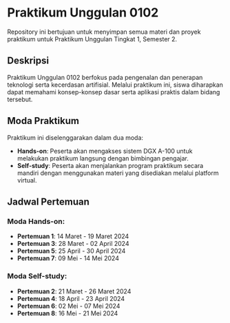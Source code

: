 # **Praktikum Unggulan 0102**
Repository ini bertujuan untuk menyimpan semua materi dan proyek praktikum untuk Praktikum Unggulan Tingkat 1, Semester 2.

## **Deskripsi**
Praktikum Unggulan 0102 berfokus pada pengenalan dan penerapan teknologi serta kecerdasan artifisial. Melalui praktikum ini, siswa diharapkan dapat memahami konsep-konsep dasar serta aplikasi praktis dalam bidang tersebut.

## **Moda Praktikum**
Praktikum ini diselenggarakan dalam dua moda:

- **Hands-on**: Peserta akan mengakses sistem DGX A-100 untuk melakukan praktikum langsung dengan bimbingan pengajar.
- **Self-study**: Peserta akan menjalankan program praktikum secara mandiri dengan menggunakan materi yang disediakan melalui platform virtual.

## **Jadwal Pertemuan**
### **Moda Hands-on:**
- **Pertemuan 1**: 14 Maret - 19 Maret 2024
- **Pertemuan 3**: 28 Maret - 02 April 2024
- **Pertemuan 5**: 25 April - 30 April 2024
- **Pertemuan 7**: 09 Mei - 14 Mei 2024

### **Moda Self-study:**
- **Pertemuan 2**: 21 Maret - 26 Maret 2024
- **Pertemuan 4**: 18 April - 23 April 2024
- **Pertemuan 6**: 02 Mei - 07 Mei 2024
- **Pertemuan 8**: 16 Mei - 21 Mei 2024
